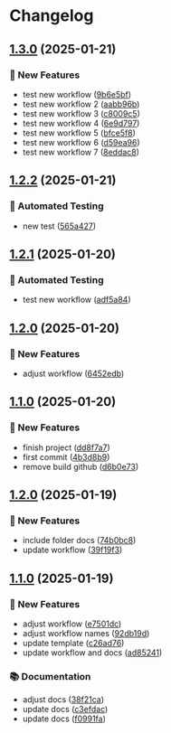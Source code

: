 # Changelog

## [1.3.0](https://github.com/GersonRS/ingestion-data-stores/compare/v1.2.2...v1.3.0) (2025-01-21)


### 🚀 New Features

* test new workflow ([9b6e5bf](https://github.com/GersonRS/ingestion-data-stores/commit/9b6e5bfc257d1b6b9fb740fc9a81ab16cd2e8982))
* test new workflow 2 ([aabb96b](https://github.com/GersonRS/ingestion-data-stores/commit/aabb96b9c6e05df847f8abe8cb4b6bbddb72d3f0))
* test new workflow 3 ([c8009c5](https://github.com/GersonRS/ingestion-data-stores/commit/c8009c5720d5ae367fe698896245b3868152a0e2))
* test new workflow 4 ([6e9d797](https://github.com/GersonRS/ingestion-data-stores/commit/6e9d79775e8cdfaad95ff40633bb9774335044f6))
* test new workflow 5 ([bfce5f8](https://github.com/GersonRS/ingestion-data-stores/commit/bfce5f8cda29cd4a57d507890f353c16c7f4ff04))
* test new workflow 6 ([d59ea96](https://github.com/GersonRS/ingestion-data-stores/commit/d59ea96dcaa6f03bc5b87275b0bc9df7a8843318))
* test new workflow 7 ([8eddac8](https://github.com/GersonRS/ingestion-data-stores/commit/8eddac88d2b05b7b27178ba0daa63cb6d646a1d9))

## [1.2.2](https://github.com/GersonRS/ingestion-data-stores/compare/v1.2.1...v1.2.2) (2025-01-21)


### 🧪 Automated Testing

* new test ([565a427](https://github.com/GersonRS/ingestion-data-stores/commit/565a427870f072364191fe421b5e2340fc2c8387))

## [1.2.1](https://github.com/GersonRS/ingestion-data-stores/compare/v1.2.0...v1.2.1) (2025-01-20)


### 🧪 Automated Testing

* test new workflow ([adf5a84](https://github.com/GersonRS/ingestion-data-stores/commit/adf5a8428998007c2cada5649191bd4b4cb467fa))

## [1.2.0](https://github.com/GersonRS/ingestion-data-stores/compare/v1.1.0...v1.2.0) (2025-01-20)


### 🚀 New Features

* adjust workflow ([6452edb](https://github.com/GersonRS/ingestion-data-stores/commit/6452edb7ee94be23d53d7863c84eac5db59062e9))

## [1.1.0](https://github.com/GersonRS/ingestion-data-stores/compare/v1.0.0...v1.1.0) (2025-01-20)


### 🚀 New Features

* finish project ([dd8f7a7](https://github.com/GersonRS/ingestion-data-stores/commit/dd8f7a71ff9ef6066c5336e605c01f2a99cd599b))
* first commit ([4b3d8b9](https://github.com/GersonRS/ingestion-data-stores/commit/4b3d8b9758b96ab51fbb27f326db50dc22e7e921))
* remove build github ([d6b0e73](https://github.com/GersonRS/ingestion-data-stores/commit/d6b0e73ee8b94ad933f659ef4e20c2a49d32ef4e))

## [1.2.0](https://github.com/GersonRS/template-image-builder/compare/v1.1.0...v1.2.0) (2025-01-19)


### 🚀 New Features

* include folder docs ([74b0bc8](https://github.com/GersonRS/template-image-builder/commit/74b0bc8b296cdde28884a14fabbe155060eaeee8))
* update workflow ([39f19f3](https://github.com/GersonRS/template-image-builder/commit/39f19f3a3d9ad0074c400c4525ed7b775122f2f9))

## [1.1.0](https://github.com/GersonRS/template-image-builder/compare/v1.0.0...v1.1.0) (2025-01-19)


### 🚀 New Features

* adjust workflow ([e7501dc](https://github.com/GersonRS/template-image-builder/commit/e7501dcfbf3734684e28b888a8061c7f5052a289))
* adjust workflow names ([92db19d](https://github.com/GersonRS/template-image-builder/commit/92db19d55626e00c43dcb669ccb1d20724776826))
* update template ([c26ad76](https://github.com/GersonRS/template-image-builder/commit/c26ad76c399cb6e4c5851026533447362585fbb6))
* update workflow and docs ([ad85241](https://github.com/GersonRS/template-image-builder/commit/ad8524192fc42e23f37d1d6cb48494c25ab21f55))


### 📚 Documentation

* adjust docs ([38f21ca](https://github.com/GersonRS/template-image-builder/commit/38f21ca6b15783bd5a7abd477c57006f125fd60f))
* update docs ([c3efdac](https://github.com/GersonRS/template-image-builder/commit/c3efdac38a3592292810a90f9cc7d62e20f3022c))
* update docs ([f0991fa](https://github.com/GersonRS/template-image-builder/commit/f0991fa09ca25361b62b0389565b445afbae4a6f))
